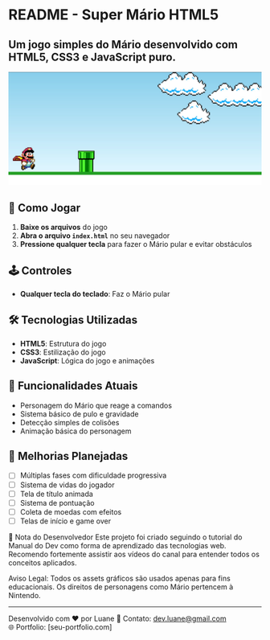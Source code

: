 # README - Super Mário HTML5

## Um jogo simples do Mário desenvolvido com HTML5, CSS3 e JavaScript puro.

![Preview do Jogo](imagens/gameplay.JPG) <!-- Adicione uma imagem de preview se tiver -->

## 🚀 Como Jogar
1. **Baixe os arquivos** do jogo
2. **Abra o arquivo `index.html`** no seu navegador
3. **Pressione qualquer tecla** para fazer o Mário pular e evitar obstáculos

## 🕹️ Controles
- **Qualquer tecla do teclado**: Faz o Mário pular

## 🛠️ Tecnologias Utilizadas
- **HTML5**: Estrutura do jogo
- **CSS3**: Estilização do jogo
- **JavaScript**: Lógica do jogo e animações

## 🔧 Funcionalidades Atuais
- Personagem do Mário que reage a comandos
- Sistema básico de pulo e gravidade
- Detecção simples de colisões
- Animação básica do personagem

## 🚀 Melhorias Planejadas
- [ ] Múltiplas fases com dificuldade progressiva
- [ ] Sistema de vidas do jogador
- [ ] Tela de título animada
- [ ] Sistema de pontuação
- [ ] Coleta de moedas com efeitos
- [ ] Telas de início e game over

📝 Nota do Desenvolvedor
Este projeto foi criado seguindo o tutorial do Manual do Dev como forma de aprendizado das tecnologias web. Recomendo fortemente assistir aos vídeos do canal para entender todos os conceitos aplicados.

Aviso Legal: Todos os assets gráficos são usados apenas para fins educacionais. Os direitos de personagens como Mário pertencem à Nintendo.

---

Desenvolvido com ❤️ por Luane 
📧 Contato: dev.luane@gmail.com  
🌐 Portfolio: [seu-portfolio.com]
